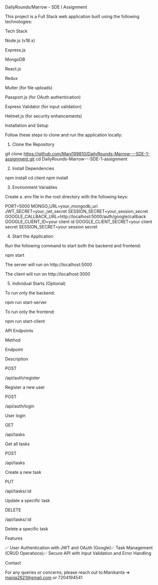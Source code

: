 DailyRounds/Marrow - SDE I Assignment

This project is a Full Stack web application built using the following technologies:

Tech Stack

Node.js (v18.x)

Express.js

MongoDB

React.js

Redux



Multer (for file uploads)

Passport.js (for OAuth authentication)


Express Validator (for input validation)

Helmet.js (for security enhancements)

Installation and Setup

Follow these steps to clone and run the application locally:

1. Clone the Repository

git clone https://github.com/Mani199810/DailyRounds-Marrow---SDE-1-assignment.git
cd DailyRounds-Marrow---SDE-1-assignment

2. Install Dependencies

npm install
cd client
npm install

3. Environment Variables

Create a .env file in the root directory with the following keys:



PORT=5000
MONGO_URL=your_mongodb_uri
JWT_SECRET=your_jwt_secret
SESSION_SECRET=your_session_secret
GOOGLE_CALLBACK_URL=http://localhost:5000/auth/google/callback
GOOGLE_CLIENT_ID=your client id
GOOGLE_CLIENT_SECRET=your client secret
SESSION_SECRET=your session secret

4. Start the Application

Run the following command to start both the backend and frontend:

npm start

The server will run on http://localhost:5000

The client will run on http://localhost:3000

5. Individual Starts (Optional)

To run only the backend:

npm run start-server

To run only the frontend:

npm run start-client

API Endpoints

Method

Endpoint

Description

POST

/api/auth/register

Register a new user

POST

/api/auth/login

User login

GET

/api/tasks

Get all tasks

POST

/api/tasks

Create a new task

PUT

/api/tasks/:id

Update a specific task

DELETE

/api/tasks/:id

Delete a specific task

Features

✅ User Authentication with JWT and OAuth (Google)✅ Task Management (CRUD Operations)✅ Secure API with Input Validation and Error Handling

Contact

For any queries or concerns, please reach out to:Manikanta => mania2621@gmail.com or 7204194541

